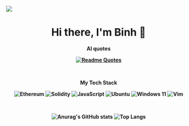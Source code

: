 ![](https://user-images.githubusercontent.com/74038190/225813708-98b745f2-7d22-48cf-9150-083f1b00d6c9.gif)
<h1 align="center"> Hi there, I'm Binh 👋</h1>

<div align="center">
<p><b>AI quotes</b</p>
  
[![Readme Quotes](https://quotes-github-readme.vercel.app/api?type=horizontal&theme=dark)](https://github.com/piyushsuthar/github-readme-quotes)
  
</div>
</br>

<p align="center"><b>My Tech Stack</b></p>
<div align="center">
  
![Ethereum](https://img.shields.io/badge/Ethereum-3C3C3D?style=for-the-badge&logo=Ethereum&logoColor=white)
![Solidity](https://img.shields.io/badge/Solidity-%23363636.svg?style=for-the-badge&logo=solidity&logoColor=white)
![JavaScript](https://img.shields.io/badge/javascript-%23323330.svg?style=for-the-badge&logo=javascript&logoColor=%23F7DF1E)
![Ubuntu](https://img.shields.io/badge/Ubuntu-E95420?style=for-the-badge&logo=ubuntu&logoColor=white)
![Windows 11](https://img.shields.io/badge/Windows%2011-%230079d5.svg?style=for-the-badge&logo=Windows%2011&logoColor=white)
![Vim](https://img.shields.io/badge/VIM-%2311AB00.svg?style=for-the-badge&logo=vim&logoColor=white)
</div>

</br>

<div align="center">
  
![Anurag's GitHub stats](https://github-readme-stats.vercel.app/api?username=binh1232004&show_icons=true&theme=dracula)
![Top Langs](https://github-readme-stats.vercel.app/api/top-langs/?username=binh1232004&show_icons=true&theme=dracula&size_weight=0.5&count_weight=0.5)

</div>
